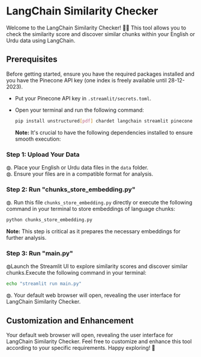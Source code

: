 # LangChain Similarity Checker

Welcome to the LangChain Similarity Checker! 🐱‍👤 This tool allows you to check the similarity score and discover similar chunks within your English or Urdu data using LangChain.

## Prerequisites

Before getting started, ensure you have the required packages installed and you have the Pinecone API key (one index is freely available until 28-12-2023).

- Put your Pinecone API key in `.streamlit/secrets.toml`.
- Open your terminal and run the following command:

  ```bash
  pip install unstructured[pdf] chardet langchain streamlit pinecone sentence_transformers
  ```
  **Note:** It's crucial to have the following dependencies installed to ensure smooth execution:
### Step 1: Upload Your Data

◍. Place your English or Urdu data files in the `data` folder.<br>
◍. Ensure your files are in a compatible format for analysis.

### Step 2: Run "chunks_store_embedding.py"

◍. Run this file `chunks_store_embedding.py` directly or execute the following command in your terminal to store embeddings of language chunks:

```bash
python chunks_store_embedding.py
```
  **Note:** This step is critical as it prepares the necessary embeddings for further analysis.

### Step 3: Run "main.py"<br>
◍Launch the Streamlit UI to explore similarity scores and discover similar chunks.Execute the following command in your terminal:
```bash
echo "streamlit run main.py"
```
◍. Your default web browser will open, revealing the user interface for LangChain Similarity Checker.

## Customization and Enhancement

Your default web browser will open, revealing the user interface for LangChain Similarity Checker.
Feel free to customize and enhance this tool according to your specific requirements. Happy exploring! 🎉


